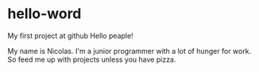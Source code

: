# hello-word
My first project at github
Hello peaple!

My name is Nicolas. I'm a junior programmer with a lot of hunger for work. So feed me up with projects unless you have pizza.
